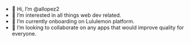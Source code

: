 - 👋 Hi, I’m @allopez2
- 👀 I’m interested in all things web dev related.
- 🌱 I’m currently onboarding on Lululemon platform.
- 💞️ I’m looking to collaborate on any apps that would improve quality for everyone.

<!---
allopez2/allopez2 is a ✨ special ✨ repository because its `README.md` (this file) appears on your GitHub profile.
You can click the Preview link to take a look at your changes.
--->
